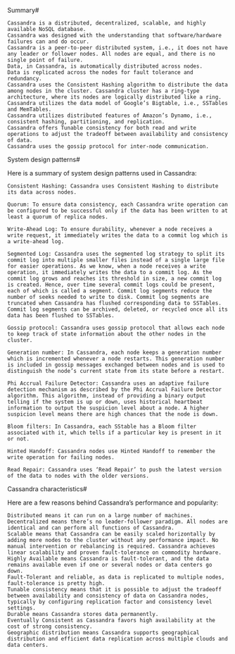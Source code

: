Summary#

    Cassandra is a distributed, decentralized, scalable, and highly available NoSQL database.
    Cassandra was designed with the understanding that software/hardware failures can and do occur.
    Cassandra is a peer-to-peer distributed system, i.e., it does not have any leader or follower nodes. All nodes are equal, and there is no single point of failure.
    Data, in Cassandra, is automatically distributed across nodes.
    Data is replicated across the nodes for fault tolerance and redundancy.
    Cassandra uses the Consistent Hashing algorithm to distribute the data among nodes in the cluster. Cassandra cluster has a ring-type architecture, where its nodes are logically distributed like a ring.
    Cassandra utilizes the data model of Google’s Bigtable, i.e., SSTables and MemTables.
    Cassandra utilizes distributed features of Amazon’s Dynamo, i.e., consistent hashing, partitioning, and replication.
    Cassandra offers Tunable consistency for both read and write operations to adjust the tradeoff between availability and consistency of data.
    Cassandra uses the gossip protocol for inter-node communication.

System design patterns#

Here is a summary of system design patterns used in Cassandra:

    Consistent Hashing: Cassandra uses Consistent Hashing to distribute its data across nodes.

    Quorum: To ensure data consistency, each Cassandra write operation can be configured to be successful only if the data has been written to at least a quorum of replica nodes.

    Write-Ahead Log: To ensure durability, whenever a node receives a write request, it immediately writes the data to a commit log which is a write-ahead log.

    Segmented Log: Cassandra uses the segmented log strategy to split its commit log into multiple smaller files instead of a single large file for easier operations. As we know, when a node receives a write operation, it immediately writes the data to a commit log. As the commit log grows and reaches its threshold in size, a new commit log is created. Hence, over time several commit logs could be present, each of which is called a segment. Commit log segments reduce the number of seeks needed to write to disk. Commit log segments are truncated when Cassandra has flushed corresponding data to SSTables. Commit log segments can be archived, deleted, or recycled once all its data has been flushed to SSTables.

    Gossip protocol: Cassandra uses gossip protocol that allows each node to keep track of state information about the other nodes in the cluster.

    Generation number: In Cassandra, each node keeps a generation number which is incremented whenever a node restarts. This generation number is included in gossip messages exchanged between nodes and is used to distinguish the node’s current state from its state before a restart.

    Phi Accrual Failure Detector: Cassandra uses an adaptive failure detection mechanism as described by the Phi Accrual Failure Detector algorithm. This algorithm, instead of providing a binary output telling if the system is up or down, uses historical heartbeat information to output the suspicion level about a node. A higher suspicion level means there are high chances that the node is down.

    Bloom filters: In Cassandra, each SStable has a Bloom filter associated with it, which tells if a particular key is present in it or not.

    Hinted Handoff: Cassandra nodes use Hinted Handoff to remember the write operation for failing nodes.

    Read Repair: Cassandra uses ‘Read Repair’ to push the latest version of the data to nodes with the older versions.

Cassandra characteristics#

Here are a few reasons behind Cassandra’s performance and popularity:

    Distributed means it can run on a large number of machines.
    Decentralized means there’s no leader-follower paradigm. All nodes are identical and can perform all functions of Cassandra.
    Scalable means that Cassandra can be easily scaled horizontally by adding more nodes to the cluster without any performance impact. No manual intervention or rebalancing is required. Cassandra achieves linear scalability and proven fault-tolerance on commodity hardware.
    Highly Available means Cassandra is fault-tolerant, and the data remains available even if one or several nodes or data centers go down.
    Fault-Tolerant and reliable, as data is replicated to multiple nodes, fault-tolerance is pretty high.
    Tunable consistency means that it is possible to adjust the tradeoff between availability and consistency of data on Cassandra nodes, typically by configuring replication factor and consistency level settings.
    Durable means Cassandra stores data permanently.
    Eventually Consistent as Cassandra favors high availability at the cost of strong consistency.
    Geographic distribution means Cassandra supports geographical distribution and efficient data replication across multiple clouds and data centers.

